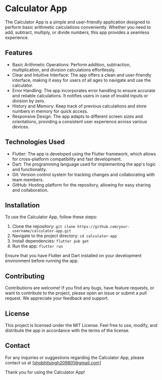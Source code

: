 # Calculator App

The Calculator App is a simple and user-friendly application designed to perform basic arithmetic calculations conveniently. Whether you need to add, subtract, multiply, or divide numbers, this app provides a seamless experience.

## Features

- Basic Arithmetic Operations: Perform addition, subtraction, multiplication, and division calculations effortlessly.
- Clear and Intuitive Interface: The app offers a clean and user-friendly interface, making it easy for users of all ages to navigate and use the calculator.
- Error Handling: The app incorporates error handling to ensure accurate and reliable calculations. It notifies users in case of invalid inputs or division by zero.
- History and Memory: Keep track of previous calculations and store numbers in memory for quick access.
- Responsive Design: The app adapts to different screen sizes and orientations, providing a consistent user experience across various devices.

## Technologies Used

- Flutter: The app is developed using the Flutter framework, which allows for cross-platform compatibility and fast development.
- Dart: The programming language used for implementing the app's logic and functionality.
- Git: Version control system for tracking changes and collaborating with team members.
- GitHub: Hosting platform for the repository, allowing for easy sharing and collaboration.

## Installation

To use the Calculator App, follow these steps:

1. Clone the repository: `git clone https://github.com/your-username/calculator-app.git`
2. Navigate to the project directory: `cd calculator-app`
3. Install dependencies: `flutter pub get`
4. Run the app: `flutter run`

Ensure that you have Flutter and Dart installed on your development environment before running the app.

## Contributing

Contributions are welcome! If you find any bugs, have feature requests, or want to contribute to the project, please open an issue or submit a pull request. We appreciate your feedback and support.

## License

This project is licensed under the MIT License. Feel free to use, modify, and distribute the app in accordance with the terms of the license.

## Contact

For any inquiries or suggestions regarding the Calculator App, please contact us at [shobhitsingh209801@gmail.com]

Thank you for using the Calculator App!
